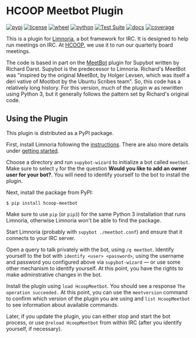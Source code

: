 # HCOOP Meetbot Plugin

[![pypi](https://img.shields.io/pypi/v/hcoop-meetbot.svg)](https://pypi.org/project/hcoop-meetbot/)
[![license](https://img.shields.io/pypi/l/hcoop-meetbot.svg)](https://github.com/pronovic/hcoop-meetbot/blob/master/LICENSE)
[![wheel](https://img.shields.io/pypi/wheel/hcoop-meetbot.svg)](https://pypi.org/project/hcoop-meetbot/)
[![python](https://img.shields.io/pypi/pyversions/hcoop-meetbot.svg)](https://pypi.org/project/hcoop-meetbot/)
[![Test Suite](https://github.com/pronovic/hcoop-meetbot/workflows/Test%20Suite/badge.svg)](https://github.com/pronovic/hcoop-meetbot/actions?query=workflow%3A%22Test+Suite%22)
[![docs](https://readthedocs.org/projects/hcoop-meetbot/badge/?version=stable&style=flat)](https://hcoop-meetbot.readthedocs.io/en/stable/)
[![coverage](https://coveralls.io/repos/github/pronovic/hcoop-meetbot/badge.svg?branch=master)](https://coveralls.io/github/pronovic/hcoop-meetbot?branch=master)

This is a plugin for [Limnoria](https://github.com/ProgVal/Limnoria), a bot framework for IRC.  It is designed to help run meetings on IRC.  At [HCOOP](https://hcoop.net), we use it to run our quarterly board meetings.

The code is based in part on the [MeetBot](https://github.com/rkdarst/MeetBot/) plugin for Supybot written by Richard Darst. Supybot
 is the predecessor to Limnoria.  Richard's MeetBot was "inspired by the original MeetBot, by Holger Levsen, which was itself a deri
vative of Mootbot by the Ubuntu Scribes team".  So, this code has a relatively long history.  For this version, much of the plugin w
as rewritten using Python 3, but it generally follows the pattern set by Richard's original code.  

## Using the Plugin

This plugin is distributed as a PyPI package. 

First, install Limnoria following the [instructions](https://limnoria-doc.readthedocs.io/en/latest/use/install.html).  There are also more details under [getting started](https://docs.limnoria.net/use/getting_started.html).

Choose a directory and run `supybot-wizard` to initialize a bot called `meetbot`.  Make sure to select `y` for the the question **Would you like to add an owner user for your bot?**.  You will need to identify yourself to the bot to install the plugin.  

Next, install the package from PyPI:

```
$ pip install hcoop-meetbot
```

Make sure to use `pip` (or `pip3`) for the same Python 3 installation that runs Limnoria, otherwise Limnoria won't be able to find the package.

Start Limnoria (probably with `supybot ./meetbot.conf`) and ensure that it connects to your IRC server.

Open a query to talk privately with the bot, using `/q meetbot`.  Identify yourself to the bot with `identify <user> <password>`, using the username and password you configured above via `supybot-wizard` &mdash; or use some other mechanism to identify yourself.  At this point, you have the rights to make adminstrative changes in the bot.

Install the plugin using `load HcoopMeetbot`.  You should see a response `The operation succeeded.`  At this point, you can use the `meetversion` command to confirm which version of the plugin you are using and `list HcoopMeetbot` to see information about available commands.

Later, if you update the plugin, you can either stop and start the bot process, or use `@reload HcoopMeetbot` from within IRC (after you identify yourself, if necessary).
